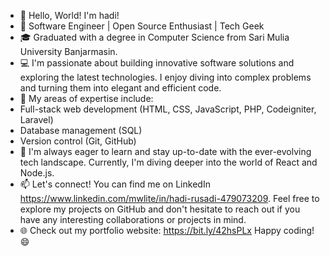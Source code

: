 - 👋 Hello, World! I'm hadi!
- 🚀 Software Engineer | Open Source Enthusiast | Tech Geek
- 🎓 Graduated with a degree in Computer Science from Sari Mulia University Banjarmasin. 
- 💻 I'm passionate about building innovative software solutions and exploring the latest technologies. I enjoy diving into complex problems and turning them into elegant and efficient code.
- 🌟 My areas of expertise include:
- Full-stack web development (HTML, CSS, JavaScript, PHP, Codeigniter, Laravel)
- Database management (SQL)
- Version control (Git, GitHub)
- 🌱 I'm always eager to learn and stay up-to-date with the ever-evolving tech landscape. Currently, I'm diving deeper into the world of React and Node.js.
- 📫 Let's connect! You can find me on LinkedIn https://www.linkedin.com/mwlite/in/hadi-rusadi-479073209. Feel free to explore my projects on GitHub and don't hesitate to reach out if you have any interesting collaborations or projects in mind.
- 🌐 Check out my portfolio website: https://bit.ly/42hsPLx
Happy coding! 😄
